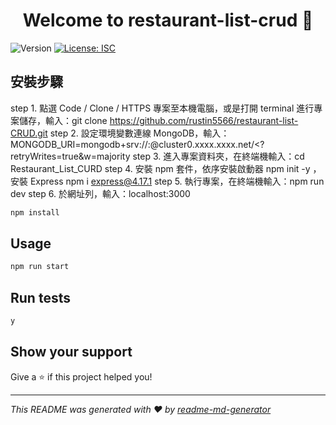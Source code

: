 <h1 align="center">Welcome to restaurant-list-crud 👋</h1>
<p>
  <img alt="Version" src="https://img.shields.io/badge/version-1.0.0-blue.svg?cacheSeconds=2592000" />
  <a href="#" target="_blank">
    <img alt="License: ISC" src="https://img.shields.io/badge/License-ISC-yellow.svg" />
  </a>
</p>

## 安裝步驟 
  step 1.
  點選 Code / Clone / HTTPS 專案至本機電腦，或是打開 terminal 進行專案儲存，輸入：git clone https://github.com/rustin5566/restaurant-list-CRUD.git
  step 2.
  設定環境變數連線 MongoDB，輸入：MONGODB_URI=mongodb+srv://<Your MongoDB Account>:<Your MongoDB Password>@cluster0.xxxx.xxxx.net/<Your MongoDB Table><?   retryWrites=true&w=majority
  step 3.
  進入專案資料夾，在終端機輸入：cd Restaurant_List_CURD
  step 4.
  安裝 npm 套件，依序安裝啟動器 npm init -y ，安裝 Express npm i express@4.17.1
  step 5.
  執行專案，在終端機輸入：npm run dev
  step 6.
  於網址列，輸入：localhost:3000

```sh
npm install
```

## Usage

```sh
npm run start
```

## Run tests

```sh
y
```

## Show your support

Give a ⭐️ if this project helped you!

***
_This README was generated with ❤️ by [readme-md-generator](https://github.com/kefranabg/readme-md-generator)_
